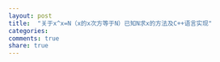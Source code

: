 ```yaml
---
layout: post
title:  "关于x^x=N（x的x次方等于N）已知N求x的方法及C++语言实现"
categories:
comments: true
share: true
---
```

